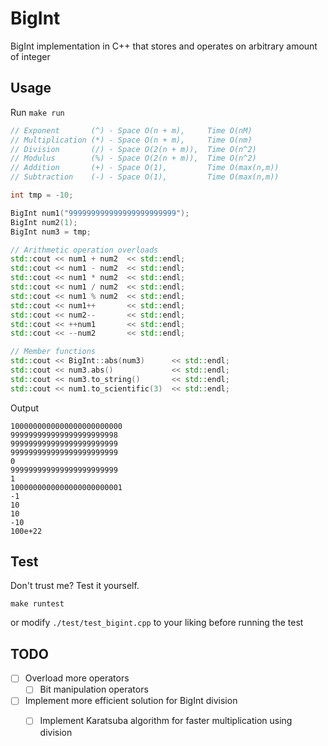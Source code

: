 # BigInt

BigInt implementation in C++ that stores and operates on arbitrary amount of
integer

## Usage

Run `make run`

```cpp
// Exponent       (^) - Space O(n + m),     Time O(nM)
// Multiplication (*) - Space O(n + m),     Time O(nm)
// Division       (/) - Space O(2(n + m)),  Time O(n^2)
// Modulus        (%) - Space O(2(n + m)),  Time O(n^2)
// Addition       (+) - Space O(1),         Time O(max(n,m))
// Subtraction    (-) - Space O(1),         Time O(max(n,m))

int tmp = -10;

BigInt num1("999999999999999999999999");
BigInt num2(1);
BigInt num3 = tmp;

// Arithmetic operation overloads
std::cout << num1 + num2  << std::endl;
std::cout << num1 - num2  << std::endl;
std::cout << num1 * num2  << std::endl;
std::cout << num1 / num2  << std::endl;
std::cout << num1 % num2  << std::endl;
std::cout << num1++       << std::endl;
std::cout << num2--       << std::endl;
std::cout << ++num1       << std::endl;
std::cout << --num2       << std::endl;

// Member functions
std::cout << BigInt::abs(num3)      << std::endl;
std::cout << num3.abs()             << std::endl;
std::cout << num3.to_string()       << std::endl;
std::cout << num1.to_scientific(3)  << std::endl;
```

Output

```
1000000000000000000000000
999999999999999999999998
999999999999999999999999
999999999999999999999999
0
999999999999999999999999
1
1000000000000000000000001
-1
10
10
-10
100e+22
```

## Test

Don't trust me? Test it yourself.

`make runtest`

or modify `./test/test_bigint.cpp` to your liking before running the test

## TODO

- [ ] Overload more operators
  - [ ] Bit manipulation operators
- [ ] Implement more efficient solution for BigInt division
  - [ ] Implement Karatsuba algorithm for faster multiplication using division

